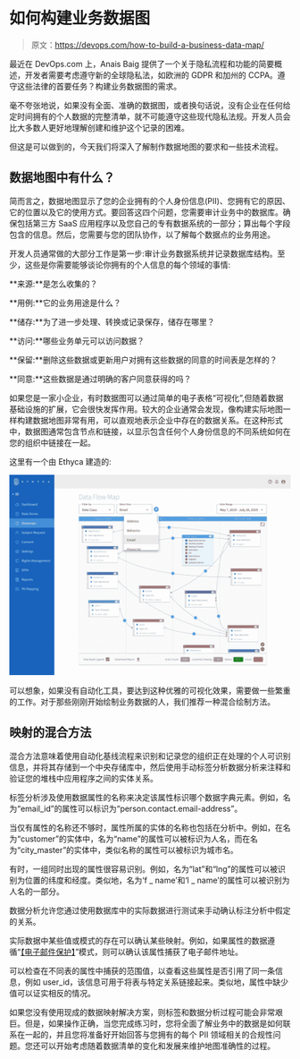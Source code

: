 # 如何构建业务数据图

> 原文：<https://devops.com/how-to-build-a-business-data-map/>

最近在 DevOps.com 上，Anais Baig 提供了一个关于隐私流程和功能的简要概述，开发者需要考虑遵守新的全球隐私法，如欧洲的 GDPR 和加州的 CCPA。遵守这些法律的首要任务？构建业务数据图的需求。

毫不夸张地说，如果没有全面、准确的数据图，或者换句话说，没有企业在任何给定时间拥有的个人数据的完整清单，就不可能遵守这些现代隐私法规。开发人员会比大多数人更好地理解创建和维护这个记录的困难。

但这是可以做到的，今天我们将深入了解制作数据地图的要求和一些技术流程。

## 数据地图中有什么？

简而言之，数据地图显示了您的企业拥有的个人身份信息(PII)、您拥有它的原因、它的位置以及它的使用方式。要回答这四个问题，您需要审计业务中的数据库。确保包括第三方 SaaS 应用程序以及您自己的专有数据系统的一部分；算出每个字段包含的信息。然后，您需要与您的团队协作，以了解每个数据点的业务用途。

开发人员通常做的大部分工作是第一步:审计业务数据系统并记录数据库结构。至少，这些是你需要能够谈论你拥有的个人信息的每个领域的事情:

**来源:**是怎么收集的？

**用例:**它的业务用途是什么？

**储存:**为了进一步处理、转换或记录保存，储存在哪里？

**访问:**哪些业务单元可以访问数据？

**保留:**删除这些数据或更新用户对拥有这些数据的同意的时间表是怎样的？

**同意:**这些数据是通过明确的客户同意获得的吗？

如果您是一家小企业，有时数据图可以通过简单的电子表格“可视化”,但随着数据基础设施的扩展，它会很快发挥作用。较大的企业通常会发现，像构建实际地图一样构建数据地图非常有用，可以直观地表示企业中存在的数据关系。在这种形式中，数据图通常包含节点和链接，以显示包含任何个人身份信息的不同系统如何在您的组织中链接在一起。

这里有一个由 Ethyca 建造的:

![](img/e6645f24302553c24d356d5192705fd2.png)

可以想象，如果没有自动化工具，要达到这种优雅的可视化效果，需要做一些繁重的工作。对于那些刚刚开始绘制业务数据的人，我们推荐一种混合绘制方法。

## 映射的混合方法

混合方法意味着使用自动化基线流程来识别和记录您的组织正在处理的个人可识别信息，并将其存储到一个中央存储库中，然后使用手动标签分析数据分析来注释和验证您的堆栈中应用程序之间的实体关系。

标签分析涉及使用数据属性的名称来决定该属性标识哪个数据字典元素。例如，名为“email_id”的属性可以标识为“person.contact.email-address”。

当仅有属性的名称还不够时，属性所属的实体的名称也包括在分析中。例如，在名为“customer”的实体中，名为“name”的属性可以被标识为人名，而在名为“city_master”的实体中，类似名称的属性可以被标识为城市名。

有时，一组同时出现的属性很容易识别。例如，名为“lat”和“lng”的属性可以被识别为位置的纬度和经度。类似地，名为‘f _ name’和‘l _ name’的属性可以被识别为人名的一部分。

数据分析允许您通过使用数据库中的实际数据进行测试来手动确认标注分析中假定的关系。

实际数据中某些值或模式的存在可以确认某些映射。例如，如果属性的数据遵循“[【电子邮件保护】](/cdn-cgi/l/email-protection)”模式，则可以确认该属性捕获了电子邮件地址。

可以检查在不同表的属性中捕获的范围值，以查看这些属性是否引用了同一条信息，例如 user_id，该信息可用于将表与特定关系链接起来。类似地，属性中缺少值可以证实相反的情况。

如果您没有使用现成的数据映射解决方案，则标签和数据分析过程可能会非常艰巨。但是，如果操作正确，当您完成练习时，您将全面了解业务中的数据是如何联系在一起的，并且您将准备好开始回答与您拥有的每个 PII 领域相关的合规性问题。您还可以开始考虑随着数据清单的变化和发展来维护地图准确性的过程。